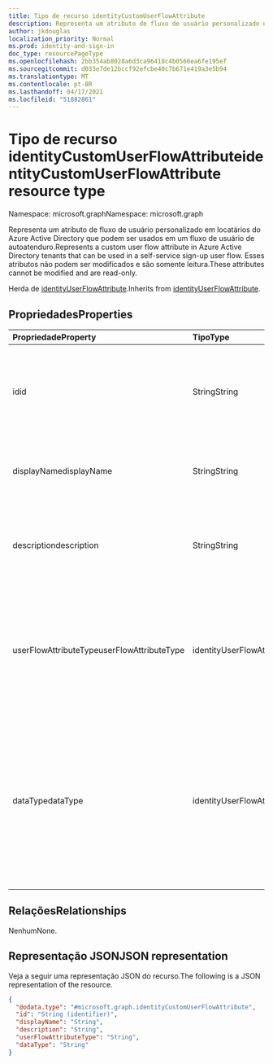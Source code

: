```yaml
---
title: Tipo de recurso identityCustomUserFlowAttribute
description: Representa um atributo de fluxo de usuário personalizado em locatários do Azure Active Directory que podem ser usados em um fluxo de usuário de autoatenduro.
author: jkdouglas
localization_priority: Normal
ms.prod: identity-and-sign-in
doc_type: resourcePageType
ms.openlocfilehash: 2bb354ab8028a6d3ca96418c4b0566ea6fe195ef
ms.sourcegitcommit: d033e7de12bccf92efcbe40c7b671e419a3e5b94
ms.translationtype: MT
ms.contentlocale: pt-BR
ms.lasthandoff: 04/17/2021
ms.locfileid: "51882861"
---
```

# <a name="identitycustomuserflowattribute-resource-type"></a><span data-ttu-id="97a2a-103">Tipo de recurso identityCustomUserFlowAttribute</span><span class="sxs-lookup"><span data-stu-id="97a2a-103">identityCustomUserFlowAttribute resource type</span></span>

<span data-ttu-id="97a2a-104">Namespace: microsoft.graph</span><span class="sxs-lookup"><span data-stu-id="97a2a-104">Namespace: microsoft.graph</span></span>

<span data-ttu-id="97a2a-105">Representa um atributo de fluxo de usuário personalizado em locatários do Azure Active Directory que podem ser usados em um fluxo de usuário de autoatenduro.</span><span class="sxs-lookup"><span data-stu-id="97a2a-105">Represents a custom user flow attribute in Azure Active Directory tenants that can be used in a self-service sign-up user flow.</span></span> <span data-ttu-id="97a2a-106">Esses atributos não podem ser modificados e são somente leitura.</span><span class="sxs-lookup"><span data-stu-id="97a2a-106">These attributes cannot be modified and are read-only.</span></span>

<span data-ttu-id="97a2a-107">Herda de [identityUserFlowAttribute](../resources/identityuserflowattribute.md).</span><span class="sxs-lookup"><span data-stu-id="97a2a-107">Inherits from [identityUserFlowAttribute](../resources/identityuserflowattribute.md).</span></span>

## <a name="properties"></a><span data-ttu-id="97a2a-108">Propriedades</span><span class="sxs-lookup"><span data-stu-id="97a2a-108">Properties</span></span>

|<span data-ttu-id="97a2a-109">Propriedade</span><span class="sxs-lookup"><span data-stu-id="97a2a-109">Property</span></span>|<span data-ttu-id="97a2a-110">Tipo</span><span class="sxs-lookup"><span data-stu-id="97a2a-110">Type</span></span>|<span data-ttu-id="97a2a-111">Descrição</span><span class="sxs-lookup"><span data-stu-id="97a2a-111">Description</span></span>|
|:---|:---|:---|
|<span data-ttu-id="97a2a-112">id</span><span class="sxs-lookup"><span data-stu-id="97a2a-112">id</span></span>|<span data-ttu-id="97a2a-113">String</span><span class="sxs-lookup"><span data-stu-id="97a2a-113">String</span></span>|<span data-ttu-id="97a2a-114">O identificador do atributo de fluxo do usuário.</span><span class="sxs-lookup"><span data-stu-id="97a2a-114">The identifier of the user flow attribute.</span></span> <span data-ttu-id="97a2a-115">Esse é um atributo somente leitura criado automaticamente.</span><span class="sxs-lookup"><span data-stu-id="97a2a-115">This is a read-only attribute that is automatically created.</span></span> <span data-ttu-id="97a2a-116">Herdado [de identityUserFlowAttribute](../resources/identityuserflowattribute.md)</span><span class="sxs-lookup"><span data-stu-id="97a2a-116">Inherited from [identityUserFlowAttribute](../resources/identityuserflowattribute.md)</span></span>|
|<span data-ttu-id="97a2a-117">displayName</span><span class="sxs-lookup"><span data-stu-id="97a2a-117">displayName</span></span>|<span data-ttu-id="97a2a-118">String</span><span class="sxs-lookup"><span data-stu-id="97a2a-118">String</span></span>|<span data-ttu-id="97a2a-119">O nome de exibição do atributo de fluxo do usuário.</span><span class="sxs-lookup"><span data-stu-id="97a2a-119">The display name of the user flow attribute.</span></span> <span data-ttu-id="97a2a-120">Herdado [de identityUserFlowAttribute](../resources/identityuserflowattribute.md)</span><span class="sxs-lookup"><span data-stu-id="97a2a-120">Inherited from [identityUserFlowAttribute](../resources/identityuserflowattribute.md)</span></span>|
|<span data-ttu-id="97a2a-121">description</span><span class="sxs-lookup"><span data-stu-id="97a2a-121">description</span></span>|<span data-ttu-id="97a2a-122">String</span><span class="sxs-lookup"><span data-stu-id="97a2a-122">String</span></span>|<span data-ttu-id="97a2a-123">A descrição do atributo de fluxo de usuário exibido para o usuário no momento da inscrição.</span><span class="sxs-lookup"><span data-stu-id="97a2a-123">The description of the user flow attribute that's shown to the user at the time of sign-up.</span></span> <span data-ttu-id="97a2a-124">Herdado [de identityUserFlowAttribute](../resources/identityuserflowattribute.md)</span><span class="sxs-lookup"><span data-stu-id="97a2a-124">Inherited from [identityUserFlowAttribute](../resources/identityuserflowattribute.md)</span></span>|
|<span data-ttu-id="97a2a-125">userFlowAttributeType</span><span class="sxs-lookup"><span data-stu-id="97a2a-125">userFlowAttributeType</span></span>|<span data-ttu-id="97a2a-126">identityUserFlowAttributeType</span><span class="sxs-lookup"><span data-stu-id="97a2a-126">identityUserFlowAttributeType</span></span>|<span data-ttu-id="97a2a-127">O tipo do atributo de fluxo do usuário.</span><span class="sxs-lookup"><span data-stu-id="97a2a-127">The type of the user flow attribute.</span></span> <span data-ttu-id="97a2a-128">Esse é um atributo somente leitura que é definido automaticamente.</span><span class="sxs-lookup"><span data-stu-id="97a2a-128">This is a read-only attribute that is automatically set.</span></span> <span data-ttu-id="97a2a-129">O valor dessa propriedade será `custom` .</span><span class="sxs-lookup"><span data-stu-id="97a2a-129">The value for this property will be `custom`.</span></span> <span data-ttu-id="97a2a-130">Herdado [de identityUserFlowAttribute](../resources/identityuserflowattribute.md).</span><span class="sxs-lookup"><span data-stu-id="97a2a-130">Inherited from [identityUserFlowAttribute](../resources/identityuserflowattribute.md).</span></span>|
|<span data-ttu-id="97a2a-131">dataType</span><span class="sxs-lookup"><span data-stu-id="97a2a-131">dataType</span></span>|<span data-ttu-id="97a2a-132">identityUserFlowAttributeDataType</span><span class="sxs-lookup"><span data-stu-id="97a2a-132">identityUserFlowAttributeDataType</span></span>|<span data-ttu-id="97a2a-133">O tipo de dados do atributo de fluxo do usuário.</span><span class="sxs-lookup"><span data-stu-id="97a2a-133">The data type of the user flow attribute.</span></span> <span data-ttu-id="97a2a-134">Isso não pode ser modificado após o atributo de fluxo de usuário personalizado ser criado.</span><span class="sxs-lookup"><span data-stu-id="97a2a-134">This cannot be modified after the custom user flow attribute is created.</span></span> <span data-ttu-id="97a2a-135">Os valores suportados para **dataType** são: `string` , `boolean` , `int64` , `stringCollection` , `dateTime`.</span><span class="sxs-lookup"><span data-stu-id="97a2a-135">The supported values for **dataType** are: `string` , `boolean` , `int64` , `stringCollection` , `dateTime`.</span></span> <span data-ttu-id="97a2a-136">Herdado [de identityUserFlowAttribute](../resources/identityuserflowattribute.md).</span><span class="sxs-lookup"><span data-stu-id="97a2a-136">Inherited from [identityUserFlowAttribute](../resources/identityuserflowattribute.md).</span></span>|

## <a name="relationships"></a><span data-ttu-id="97a2a-137">Relações</span><span class="sxs-lookup"><span data-stu-id="97a2a-137">Relationships</span></span>

<span data-ttu-id="97a2a-138">Nenhum</span><span class="sxs-lookup"><span data-stu-id="97a2a-138">None.</span></span>

## <a name="json-representation"></a><span data-ttu-id="97a2a-139">Representação JSON</span><span class="sxs-lookup"><span data-stu-id="97a2a-139">JSON representation</span></span>

<span data-ttu-id="97a2a-140">Veja a seguir uma representação JSON do recurso.</span><span class="sxs-lookup"><span data-stu-id="97a2a-140">The following is a JSON representation of the resource.</span></span>
<!-- {
  "blockType": "resource",
  "keyProperty": "id",
  "@odata.type": "microsoft.graph.identityCustomUserFlowAttribute",
  "baseType": "microsoft.graph.identityUserFlowAttribute",
  "openType": false
}
-->

``` json
{
  "@odata.type": "#microsoft.graph.identityCustomUserFlowAttribute",
  "id": "String (identifier)",
  "displayName": "String",
  "description": "String",
  "userFlowAttributeType": "String",
  "dataType": "String"
}
```

